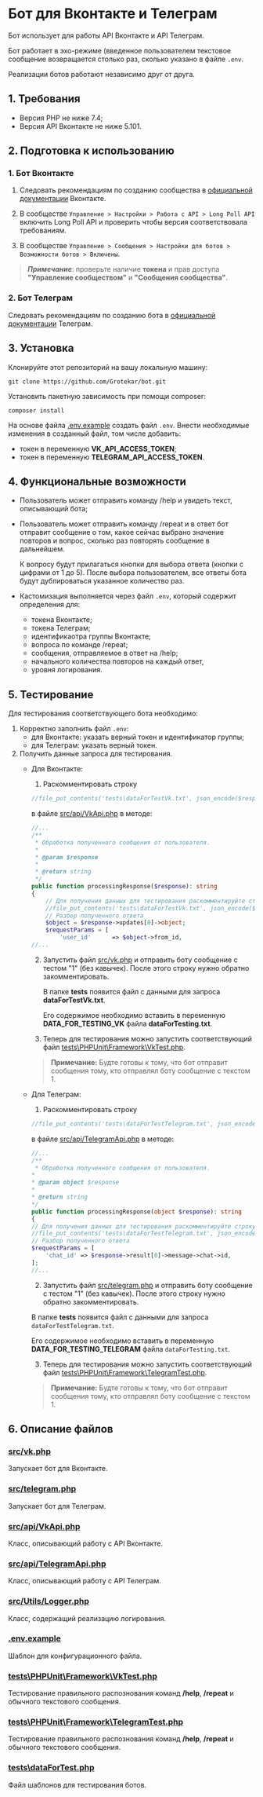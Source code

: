 # Бот для Вконтакте и Телеграм

Бот использует для работы API Вконтакте и API Телеграм.

Бот работает в эхо-режиме (введенное пользователем 
текстовое сообщение возвращается столько раз, 
сколько указано в файле `.env`.

Реализации ботов работают независимо друг от друга.

## 1. Требования
* Версия PHP не ниже 7.4;
* Версия API Вконтакте не ниже 5.101.

## 2. Подготовка к использованию
### 1. Бот Вконтакте
1. Следовать рекомендациям по созданию сообщества в 
[официальной документации](https://vk.com/dev/bots_docs) Вконтакте.

2. В сообществе `Управление > Настройки > Работа с API > Long Poll API`
 включить Long Poll API и проверить чтобы версия соответствовала 
 требованиям. 

3. В сообществе `Управление > Сообщения > Настройки для ботов > 
Возможности ботов > Включены`.

>***Примечание***: проверьте наличие **токена** и прав доступа 
**"Управление сообществом"** и **"Сообщения сообщества"**.

### 2. Бот Телеграм
Следовать рекомендациям по созданию бота в 
[официальной документации](https://core.telegram.org/bots#6-botfather) 
Телеграм.

## 3. Установка
Клонируйте этот репозиторий на вашу локальную машину:

    git clone https://github.com/Grotekar/bot.git

Установить пакетную зависимость при помощи composer:

    composer install

На основе файла [.env.example](https://github.com/Grotekar/bot/.env.example)
cоздать файл `.env`. Внести необходимые изменения в созданный файл,
том числе добавить:
* токен в переменную **VK_API_ACCESS_TOKEN**;
* токен в переменную **TELEGRAM_API_ACCESS_TOKEN**.

## 4. Функциональные возможности
- Пользователь может отправить команду /help и увидеть текст, 
описывающий бота;

- Пользователь может отправить команду /repeat и в ответ бот 
отправит сообщение о том, какое сейчас выбрано значение
повторов и вопрос, сколько раз повторять сообщение в дальнейшем.  

    К вопросу будут прилагаться кнопки для выбора ответа 
    (кнопки с цифрами от 1 до 5). После выбора пользователем, 
    все ответы бота будут дублироваться указанное количество раз.

- Кастомизация выполняется через файл `.env`, который
содержит определения для:  
    - токена Вконтакте;
    - токена Телеграм;
    - идентификаотра группы Вконтакте;
    - вопроса по команде /repeat;
    - сообщения, отправляемое в ответ на /help;
    - начального количества повторов на каждый ответ,
    - уровня логирования.

## 5. Тестирование
Для тестирования соответствующего бота необходимо:

1. Корректно заполнить файл `.env`:
    * для Вконтакте: указать верный токен и идентификатор группы;
    * для Телеграм: указать верный токен.
2. Получить данные запроса для тестирования.
    * Для Вконтакте:  
        1. Раскомментировать строку 
        ```php
        //file_put_contents('tests\dataForTestVk.txt', json_encode($response));
        ```
        в файле [src/api/VkApi.php](https://github.com/Grotekar/bot/src/api/VkApi.php)
        в методе:
        ```php
        //...
        /**
         * Обработка полученного сообщения от пользователя.
         *
         * @param $response
         *
         * @return string
         */
        public function processingResponse($response): string
        {
            // Для получения данных для тестирования раскомментируйте строку
            //file_put_contents('tests\dataForTestVk.txt', json_encode($response));
            // Разбор полученного ответа
            $object = $response->updates[0]->object;
            $requestParams = [
                'user_id'      => $object->from_id,
        //...
        ```
        2. Запустить файл [src/vk.php](https://github.com/Grotekar/bot/src/vk.php)
        и отправить боту сообщение с тестом "1" (без кавычек). После этого строку 
        нужно обратно закомментировать.

            В папке **tests** появится файл с данными для запроса **dataForTestVk.txt**. 

            Его содержимое необходимо вставить в переменную **DATA_FOR_TESTING_VK**
            файла **dataForTesting.txt**.

        3. Теперь для тестирования можно запустить соответствующий
        файл [tests\PHPUnit\Framework\VkTest.php](https://github.com/Grotekar/bot/tests/PHPUnit/Framework/VkTest.php).

        > **Примечание:** Будте готовы к тому, что бот отправит 
        сообщения тому, кто  отправлял боту сообщение с текстом 1.
    
    * Для Телеграм:    
        1. Раскомментировать строку 
        ```php
        //file_put_contents('tests\dataForTestTelegram.txt', json_encode($response));
        ```
        в файле [src/api/TelegramApi.php](https://github.com/Grotekar/bot/src/api/TelegramApi.php)
        в методе:
        ```php
        //...
        /**
         * Обработка полученного сообщения от пользователя.
        *
        * @param object $response
        *
        * @return string
        */
        public function processingResponse(object $response): string
        {
        // Для получения данных для тестирования раскомментируйте строку
        //file_put_contents('tests\dataForTestTelegram.txt', json_encode($response));
        // Разбор полученного ответа
        $requestParams = [
            'chat_id' => $response->result[0]->message->chat->id,
        ];
        //...
        ```
        2. Запустить файл [src/telegram.php](https://github.com/Grotekar/bot/src/telegram.php)
        и отправить боту сообщение с тестом "1" (без кавычек). После этого строку 
        нужно обратно закомментировать.

        В папке **tests** появится файл с данными для запроса `dataForTestTelegram.txt`. 

        Его содержимое необходимо вставить в переменную **DATA_FOR_TESTING_TELEGRAM**
        файла `dataForTesting.txt`.

        3. Теперь для тестирования можно запустить соответствующий
        файл [tests\PHPUnit\Framework\TelegramTest.php](https://github.com/Grotekar/bot/tests/PHPUnit/Framework/TelegramTest.php).

        > **Примечание:** Будте готовы к тому, что бот отправит 
        сообщения тому, кто  отправлял боту сообщение с текстом 1.

## 6. Описание файлов
### [src/vk.php](https://github.com/Grotekar/bot/src/vk.php)
Запускает бот для Вконтакте.

### [src/telegram.php](https://github.com/Grotekar/bot/src/telegram.php)
Запускает бот для Телеграм.

### [src/api/VkApi.php](https://github.com/Grotekar/bot/src/api/VkApi.php)
Класс, описывающий работу с API Вконтакте.

### [src/api/TelegramApi.php](https://github.com/Grotekar/bot/src/api/TelegramApi.php)
Класс, описывающий работу с API Телеграм.

### [src/Utils/Logger.php](https://github.com/Grotekar/bot/src/Utils/Logger.php)
Класс, содержащий реализацию логирования.

### [.env.example](https://github.com/Grotekar/bot/.env.example)
Шаблон для конфигурационного файла.

### [tests\PHPUnit\Framework\VkTest.php](https://github.com/Grotekar/bot/tests/PHPUnit/Framework/VkTest.php)
Тестирование правильного распознования команд **/help**, 
**/repeat** и обычного текстового сообщения.

### [tests\PHPUnit\Framework\TelegramTest.php](https://github.com/Grotekar/bot/tests/PHPUnit/Framework/TelegramTest.php)
Тестирование правильного распознования команд **/help**, 
**/repeat** и обычного текстового сообщения.

### [tests\dataForTest.php](https://github.com/Grotekar/bot/tests/dataForTest.php)
Файл шаблонов для тестирования ботов.